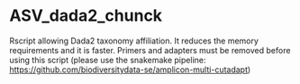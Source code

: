 # ASV_dada2_chunck
Rscript allowing Dada2 taxonomy affiliation. It reduces the memory requirements and it is faster.
Primers and adapters must be removed before using this script (please use the snakemake pipeline: https://github.com/biodiversitydata-se/amplicon-multi-cutadapt)
